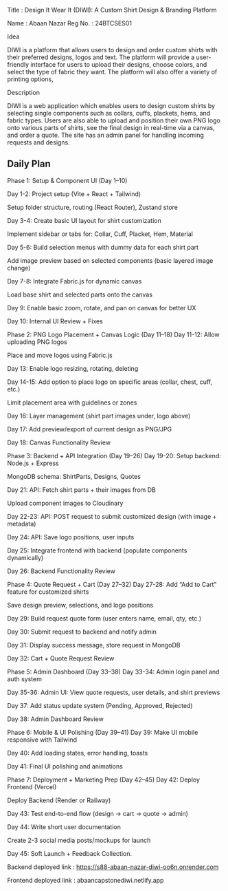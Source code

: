 
Title : Design It Wear It (DIWI): A Custom Shirt Design & Branding Platform

Name : Abaan Nazar
Reg No. : 24BTCSES01

Idea

DIWI is a platform that allows users to design and order custom shirts with their preferred designs, logos and text. The platform will provide a user-friendly interface for users to upload their designs, choose colors, and select the type of fabric they want. The platform will also offer a variety of printing options,

Description

DIWI is a web application which enables users to design custom shirts by selecting single components such as collars, cuffs, plackets, hems, and fabric types. Users are also able to upload and position their own PNG logo onto various parts of shirts, see the final design in real-time via a canvas, and order a quote. The site has an admin panel for handling incoming requests and designs.
 

Daily Plan
----------

Phase 1: Setup & Component UI (Day 1–10)

Day 1-2:
Project setup (Vite + React + Tailwind)


Setup folder structure, routing (React Router), Zustand store


Day 3-4:
Create basic UI layout for shirt customization


Implement sidebar or tabs for: Collar, Cuff, Placket, Hem, Material


Day 5-6:
Build selection menus with dummy data for each shirt part


Add image preview based on selected components (basic layered image change)


Day 7-8:
Integrate Fabric.js for dynamic canvas


Load base shirt and selected parts onto the canvas


Day 9:
Enable basic zoom, rotate, and pan on canvas for better UX


Day 10:
Internal UI Review + Fixes



Phase 2: PNG Logo Placement + Canvas Logic (Day 11–18)
Day 11-12:
Allow uploading PNG logos


Place and move logos using Fabric.js


Day 13:
Enable logo resizing, rotating, deleting


Day 14-15:
Add option to place logo on specific areas (collar, chest, cuff, etc.)


Limit placement area with guidelines or zones


Day 16:
Layer management (shirt part images under, logo above)


Day 17:
Add preview/export of current design as PNG/JPG


Day 18:
Canvas Functionality Review



Phase 3: Backend + API Integration (Day 19–26)
Day 19-20:
Setup backend: Node.js + Express


MongoDB schema: ShirtParts, Designs, Quotes


Day 21:
API: Fetch shirt parts + their images from DB


Upload component images to Cloudinary


Day 22-23:
API: POST request to submit customized design (with image + metadata)


Day 24:
API: Save logo positions, user inputs


Day 25:
Integrate frontend with backend (populate components dynamically)


Day 26:
Backend Functionality Review



Phase 4: Quote Request + Cart (Day 27–32)
Day 27-28:
Add “Add to Cart” feature for customized shirts


Save design preview, selections, and logo positions


Day 29:
Build request quote form (user enters name, email, qty, etc.)


Day 30:
Submit request to backend and notify admin


Day 31:
Display success message, store request in MongoDB


Day 32:
Cart + Quote Request Review



Phase 5: Admin Dashboard (Day 33–38)
Day 33-34:
Admin login panel and auth system


Day 35-36:
Admin UI: View quote requests, user details, and shirt previews


Day 37:
Add status update system (Pending, Approved, Rejected)


Day 38:
Admin Dashboard Review


Phase 6: Mobile & UI Polishing (Day 39–41)
Day 39:
Make UI mobile responsive with Tailwind


Day 40:
Add loading states, error handling, toasts


Day 41:
Final UI polishing and animations



Phase 7: Deployment + Marketing Prep (Day 42–45)
Day 42:
Deploy Frontend (Vercel)


Deploy Backend (Render or Railway)


Day 43:
Test end-to-end flow (design → cart → quote → admin)


Day 44:
Write short user documentation


Create 2-3 social media posts/mockups for launch


Day 45:
Soft Launch + Feedback Collection.


Backend deployed link : https://s88-abaan-nazar-diwi-oo6n.onrender.com

Frontend deployed link : abaancapstonediwi.netlify.app